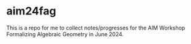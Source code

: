 # aim24fag
This is a repo for me to collect notes/progresses for the AIM Workshop Formalizing Algebraic Geometry in June 2024.
